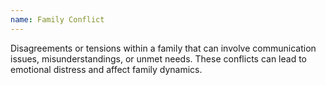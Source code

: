 ```yaml
---
name: Family Conflict
---
```

Disagreements or tensions within a family that can involve communication issues, misunderstandings, or unmet needs. These conflicts can lead to emotional distress and affect family dynamics.

